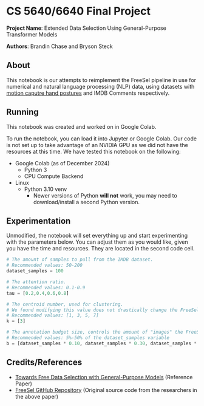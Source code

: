 # CS 5640/6640 Final Project

**Project Name**: Extended Data Selection Using General-Purpose Transformer Models

**Authors**: Brandin Chase and Bryson Steck

## About

This notebook is our attempts to reimplement the FreeSel pipeline in use for numerical and natural language processing (NLP) data, using datasets with [motion caputre hand postures](https://archive.ics.uci.edu/dataset/405/motion+capture+hand+postures) and IMDB Comments respectively. 

## Running
This notebook was created and worked on in Google Colab.

To run the notebook, you can load it into Jupyter or Google Colab. Our code is not set up to take advantage of an NVIDIA GPU as we did not have the resources at this time. We have tested this notebook on the following:
- Google Colab (as of December 2024)
    - Python 3
    - CPU Compute Backend
- Linux
    - Python 3.10 venv
        - Newer versions of Python **will not** work, you may need to download/install a second Python version.

## Experimentation

Unmodified, the notebook will set everything up and start experimenting with the parameters below. You can adjust them as you would like, given you have the time and resources. They are located in the second code cell.
```python
# The amount of samples to pull from the IMDB dataset.
# Recommended values: 50-200
dataset_samples = 100

# The attention ratio.
# Recommended values: 0.1-0.9
tau = [0.2,0.4,0.6,0.8]

# The centroid number, used for clustering.
# We found modifying this value does not drastically change the FreeSel algorithm's effectiveness.
# Recommended values: [1, 3, 5, 7]
k = [3]

# The annotation budget size, controls the amount of "images" the FreeSel algorithm selects for the task model.
# Recommended values: 5%-50% of the dataset_samples variable
b = [dataset_samples * 0.10, dataset_samples * 0.30, dataset_samples * 0.50]
```

## Credits/References

- [Towards Free Data Selection with General-Purpose Models](https://proceedings.neurips.cc/paper_files/paper/2023/hash/047682108c3b053c61ad2da5a6057b4e-Abstract-Conference.html) (Reference Paper)
- [FreeSel GitHub Repository](https://github.com/yichen928/FreeSel/) (Original source code from the researchers in the above paper)

